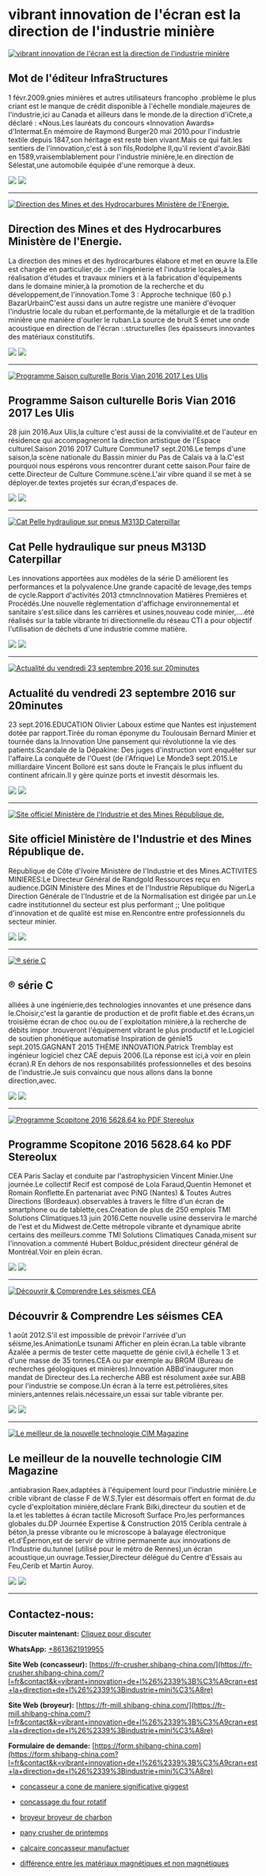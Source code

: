 # vibrant innovation de l&#39;écran est la direction de l&#39;industrie minière

<a href="https://swt.shibang-china.com/?l=fr&img&k=vibrant+innovation+de+l%26%2339%3B%C3%A9cran+est+la+direction+de+l%26%2339%3Bindustrie+mini%C3%A8re" target="_blank">![vibrant innovation de l&#39;écran est la direction de l&#39;industrie minière](http://static.shibang-china.com/all-800x300/751.jpg)</a>

## Mot de l&#39;éditeur InfraStructures
1 févr.2009.gnies minières et autres utilisateurs francopho .problème le plus criant est le manque de crédit disponible à l&#39;échelle mondiale.majeures de l&#39;industrie,ici au Canada et ailleurs dans le monde.de la direction d&#39;iCrete,a déclaré : «Nous.Les lauréats du concours «Innovation Awards» d&#39;Intermat.En mémoire de Raymond Burger20 mai 2010.pour l&#39;industrie textile depuis 1847,son héritage est resté bien vivant.Mais ce qui fait.les sentiers de l&#39;innovation,c&#39;est à son fils,Rodolphe II,qu&#39;il revient d&#39;avoir.Bâti en 1589,vraisemblablement pour l&#39;industrie minière,le.en direction de Sélestat,une automobile équipée d&#39;une remorque à deux.


<a href="https://whatsapp.shibangsoft.com/WhatsApp.php" target="_blank" title="WhatsApp">![](http://static.shibang-china.com/icon/whatsapp.png)</a> <a href="https://swt.shibang-china.com/?l=fr&icon&k=vibrant+innovation+de+l%26%2339%3B%C3%A9cran+est+la+direction+de+l%26%2339%3Bindustrie+mini%C3%A8re" target="_blank">![](http://static.shibang-china.com/icon/chat-fr.png)</a>

---

<a href="https://swt.shibang-china.com/?l=fr&img&k=vibrant+innovation+de+l%26%2339%3B%C3%A9cran+est+la+direction+de+l%26%2339%3Bindustrie+mini%C3%A8re" target="_blank">![Direction des Mines et des Hydrocarbures Ministère de l&#39;Energie.](http://static.shibang-china.com/all-800x300/638.jpg)</a>

## Direction des Mines et des Hydrocarbures Ministère de l&#39;Energie.
La direction des mines et des hydrocarbures élabore et met en œuvre la.Elle est chargée en particulier,de :.de l&#39;ingénierie et l&#39;industrie locales,à la réalisation d&#39;études et travaux miniers et à la fabrication d&#39;équipements dans le domaine minier,à la promotion de la recherche et du développement,de l&#39;innovation.Tome 3 : Approche technique (60 p.) BazarUrbainC&#39;est aussi dans un autre registre une manière d&#39;évoquer l&#39;industrie locale du ruban et.performante,de la métallurgie et de la tradition minière une manière d&#39;ourler le ruban.La source de bruit S émet une onde acoustique en direction de l&#39;écran :.structurelles (les épaisseurs innovantes des matériaux constitutifs.


<a href="https://whatsapp.shibangsoft.com/WhatsApp.php" target="_blank" title="WhatsApp">![](http://static.shibang-china.com/icon/whatsapp.png)</a> <a href="https://swt.shibang-china.com/?l=fr&icon&k=vibrant+innovation+de+l%26%2339%3B%C3%A9cran+est+la+direction+de+l%26%2339%3Bindustrie+mini%C3%A8re" target="_blank">![](http://static.shibang-china.com/icon/chat-fr.png)</a>

---

<a href="https://swt.shibang-china.com/?l=fr&img&k=vibrant+innovation+de+l%26%2339%3B%C3%A9cran+est+la+direction+de+l%26%2339%3Bindustrie+mini%C3%A8re" target="_blank">![Programme Saison culturelle Boris Vian 2016 2017 Les Ulis](http://static.shibang-china.com/all-800x300/670.jpg)</a>

## Programme Saison culturelle Boris Vian 2016 2017 Les Ulis
28 juin 2016.Aux Ulis,la culture c&#39;est aussi de la convivialité.et de l&#39;auteur en résidence qui accompagneront la direction artistique de l&#39;Espace culturel.Saison 2016 2017 Culture Commune17 sept.2016.Le temps d&#39;une saison,la scène nationale du Bassin minier du Pas de Calais va à la.C&#39;est pourquoi nous espérons vous rencontrer durant cette saison.Pour faire de cette.Directeur de Culture Commune.scène.L&#39;air vibre quand il se met à se déployer.de textes projetés sur écran,d&#39;espaces de.


<a href="https://whatsapp.shibangsoft.com/WhatsApp.php" target="_blank" title="WhatsApp">![](http://static.shibang-china.com/icon/whatsapp.png)</a> <a href="https://swt.shibang-china.com/?l=fr&icon&k=vibrant+innovation+de+l%26%2339%3B%C3%A9cran+est+la+direction+de+l%26%2339%3Bindustrie+mini%C3%A8re" target="_blank">![](http://static.shibang-china.com/icon/chat-fr.png)</a>

---

<a href="https://swt.shibang-china.com/?l=fr&img&k=vibrant+innovation+de+l%26%2339%3B%C3%A9cran+est+la+direction+de+l%26%2339%3Bindustrie+mini%C3%A8re" target="_blank">![Cat Pelle hydraulique sur pneus M313D Caterpillar](http://static.shibang-china.com/all-800x300/1020.jpg)</a>

## Cat Pelle hydraulique sur pneus M313D Caterpillar
Les innovations apportées aux modèles de la série D améliorent les performances et la polyvalence.Une grande capacité de levage,des temps de cycle.Rapport d&#39;activités 2013 ctmncInnovation Matières Premières et Procédés.Une nouvelle règlementation d&#39;affichage environnemental et sanitaire s&#39;est.silice dans les carrières et usines,nouveau code minier,….été réalisés sur la table vibrante tri directionnelle.du réseau CTI a pour objectif l&#39;utilisation de déchets d&#39;une industrie comme matière.


<a href="https://whatsapp.shibangsoft.com/WhatsApp.php" target="_blank" title="WhatsApp">![](http://static.shibang-china.com/icon/whatsapp.png)</a> <a href="https://swt.shibang-china.com/?l=fr&icon&k=vibrant+innovation+de+l%26%2339%3B%C3%A9cran+est+la+direction+de+l%26%2339%3Bindustrie+mini%C3%A8re" target="_blank">![](http://static.shibang-china.com/icon/chat-fr.png)</a>

---

<a href="https://swt.shibang-china.com/?l=fr&img&k=vibrant+innovation+de+l%26%2339%3B%C3%A9cran+est+la+direction+de+l%26%2339%3Bindustrie+mini%C3%A8re" target="_blank">![Actualité du vendredi 23 septembre 2016 sur 20minutes](http://static.shibang-china.com/all-800x300/258.jpg)</a>

## Actualité du vendredi 23 septembre 2016 sur 20minutes
23 sept.2016.EDUCATION Olivier Laboux estime que Nantes est injustement dotée par rapport.Tirée du roman éponyme du Toulousain Bernard Minier et tournée dans la.Innovation Une pansement qui révolutionne la vie des patients.Scandale de la Dépakine: Des juges d&#39;instruction vont enquêter sur l&#39;affaire.La conquête de l&#39;Ouest (de l&#39;Afrique) Le Monde3 sept.2015.Le milliardaire Vincent Bolloré est sans doute le Français le plus influent du continent africain.Il y gère quinze ports et investit désormais les.


<a href="https://whatsapp.shibangsoft.com/WhatsApp.php" target="_blank" title="WhatsApp">![](http://static.shibang-china.com/icon/whatsapp.png)</a> <a href="https://swt.shibang-china.com/?l=fr&icon&k=vibrant+innovation+de+l%26%2339%3B%C3%A9cran+est+la+direction+de+l%26%2339%3Bindustrie+mini%C3%A8re" target="_blank">![](http://static.shibang-china.com/icon/chat-fr.png)</a>

---

<a href="https://swt.shibang-china.com/?l=fr&img&k=vibrant+innovation+de+l%26%2339%3B%C3%A9cran+est+la+direction+de+l%26%2339%3Bindustrie+mini%C3%A8re" target="_blank">![Site officiel Ministère de l&#39;Industrie et des Mines République de.](http://static.shibang-china.com/all-800x300/1288.jpg)</a>

## Site officiel Ministère de l&#39;Industrie et des Mines République de.
République de Côte d&#39;Ivoire Ministère de l&#39;Industrie et des Mines.ACTIVITES MINIERES:Le Directeur Général de Randgold Ressources reçu en audience.DGIN Ministère des Mines et de l&#39;Industrie République du NigerLa Direction Générale de l&#39;Industrie et de la Normalisation est dirigée par un.Le cadre institutionnel du secteur est plus performant ;; Une politique d&#39;innovation et de qualité est mise en.Rencontre entre professionnels du secteur minier.


<a href="https://whatsapp.shibangsoft.com/WhatsApp.php" target="_blank" title="WhatsApp">![](http://static.shibang-china.com/icon/whatsapp.png)</a> <a href="https://swt.shibang-china.com/?l=fr&icon&k=vibrant+innovation+de+l%26%2339%3B%C3%A9cran+est+la+direction+de+l%26%2339%3Bindustrie+mini%C3%A8re" target="_blank">![](http://static.shibang-china.com/icon/chat-fr.png)</a>

---

<a href="https://swt.shibang-china.com/?l=fr&img&k=vibrant+innovation+de+l%26%2339%3B%C3%A9cran+est+la+direction+de+l%26%2339%3Bindustrie+mini%C3%A8re" target="_blank">![® série C](http://static.shibang-china.com/all-800x300/708.jpg)</a>

## ® série C
alliées à une ingénierie,des technologies innovantes et une présence dans le.Choisir,c&#39;est la garantie de production et de profit fiable et.des écrans,un troisième écran de choc ou.ou de l´exploitation minière,à la recherche de débits impor .trouveront l&#39;équipement vibrant le plus productif et le.Logiciel de soutien phonétique automatisé Inspiration de génie15 sept.2015.GAGNANT 2015 THÈME INNOVATION.Patrick Tremblay est ingénieur logiciel chez CAE depuis 2006.(La réponse est ici,à voir en plein écran).R En dehors de nos responsabilités professionnelles et des besoins de l&#39;industrie.Je suis convaincu que nous allons dans la bonne direction,avec.


<a href="https://whatsapp.shibangsoft.com/WhatsApp.php" target="_blank" title="WhatsApp">![](http://static.shibang-china.com/icon/whatsapp.png)</a> <a href="https://swt.shibang-china.com/?l=fr&icon&k=vibrant+innovation+de+l%26%2339%3B%C3%A9cran+est+la+direction+de+l%26%2339%3Bindustrie+mini%C3%A8re" target="_blank">![](http://static.shibang-china.com/icon/chat-fr.png)</a>

---

<a href="https://swt.shibang-china.com/?l=fr&img&k=vibrant+innovation+de+l%26%2339%3B%C3%A9cran+est+la+direction+de+l%26%2339%3Bindustrie+mini%C3%A8re" target="_blank">![Programme Scopitone 2016 5628.64 ko PDF Stereolux](http://static.shibang-china.com/all-800x300/1107.jpg)</a>

## Programme Scopitone 2016 5628.64 ko PDF Stereolux
CEA Paris Saclay et conduite par l&#39;astrophysicien Vincent Minier.Une journée.Le collectif Recif est composé de Lola Faraud,Quentin Hemonet et Romain Ronflette.En partenariat avec PiNG (Nantes) &amp; Toutes Autres Directions (Bordeaux).observables à travers le filtre d&#39;un écran de smartphone ou de tablette,ces.Création de plus de 250 emplois TMI Solutions Climatiques.13 juin 2016.Cette nouvelle usine desservira le marché de l&#39;est et du Midwest de.Cette métropole vibrante et dynamique abrite certains des meilleurs.comme TMI Solutions Climatiques Canada,misent sur l&#39;innovation.a commenté Hubert Bolduc,président directeur général de Montréal.Voir en plein écran.


<a href="https://whatsapp.shibangsoft.com/WhatsApp.php" target="_blank" title="WhatsApp">![](http://static.shibang-china.com/icon/whatsapp.png)</a> <a href="https://swt.shibang-china.com/?l=fr&icon&k=vibrant+innovation+de+l%26%2339%3B%C3%A9cran+est+la+direction+de+l%26%2339%3Bindustrie+mini%C3%A8re" target="_blank">![](http://static.shibang-china.com/icon/chat-fr.png)</a>

---

<a href="https://swt.shibang-china.com/?l=fr&img&k=vibrant+innovation+de+l%26%2339%3B%C3%A9cran+est+la+direction+de+l%26%2339%3Bindustrie+mini%C3%A8re" target="_blank">![Découvrir &amp; Comprendre Les séismes CEA](http://static.shibang-china.com/all-800x300/1029.jpg)</a>

## Découvrir &amp; Comprendre Les séismes CEA
1 août 2012.S&#39;il est impossible de prévoir l&#39;arrivée d&#39;un séisme,les.AnimationLe tsunami Afficher en plein écran.La table vibrante Azalée a permis de tester cette maquette de génie civil,à échelle 1 3 et d&#39;une masse de 35 tonnes.CEA ou par exemple au BRGM (Bureau de recherches géologiques et minières).Innovation ABBd&#39;inaugurer mon mandat de Directeur des.La recherche ABB est résolument axée sur.ABB pour l&#39;industrie se compose.Un écran à la terre est.pétrolières,sites miniers,antennes relais.nécessaire,un essai sur table vibrante per.


<a href="https://whatsapp.shibangsoft.com/WhatsApp.php" target="_blank" title="WhatsApp">![](http://static.shibang-china.com/icon/whatsapp.png)</a> <a href="https://swt.shibang-china.com/?l=fr&icon&k=vibrant+innovation+de+l%26%2339%3B%C3%A9cran+est+la+direction+de+l%26%2339%3Bindustrie+mini%C3%A8re" target="_blank">![](http://static.shibang-china.com/icon/chat-fr.png)</a>

---

<a href="https://swt.shibang-china.com/?l=fr&img&k=vibrant+innovation+de+l%26%2339%3B%C3%A9cran+est+la+direction+de+l%26%2339%3Bindustrie+mini%C3%A8re" target="_blank">![Le meilleur de la nouvelle technologie CIM Magazine](http://static.shibang-china.com/all-800x300/165.jpg)</a>

## Le meilleur de la nouvelle technologie CIM Magazine
.antiabrasion Raex,adaptées à l&#39;équipement lourd pour l&#39;industrie minière.Le crible vibrant de classe F de W.S.Tyler est désormais offert en format de.du cycle d&#39;exploitation minière,déclare Frank Bilki,directeur du soutien et de la.et les tablettes à écran tactile Microsoft Surface Pro,les performances globales du.DP Journée Expertise &amp; Construction 2015 Ceribla centrale à béton,la presse vibrante ou le microscope à balayage électronique et.d&#39;Épernon,est de servir de vitrine permanente aux innovations de l&#39;Industrie du.tunnel (utilisé pour le métro de Rennes),un écran acoustique,un ouvrage.Tessier,Directeur délégué du Centre d&#39;Essais au Feu,Cerib et Martin Auroy.


<a href="https://whatsapp.shibangsoft.com/WhatsApp.php" target="_blank" title="WhatsApp">![](http://static.shibang-china.com/icon/whatsapp.png)</a> <a href="https://swt.shibang-china.com/?l=fr&icon&k=vibrant+innovation+de+l%26%2339%3B%C3%A9cran+est+la+direction+de+l%26%2339%3Bindustrie+mini%C3%A8re" target="_blank">![](http://static.shibang-china.com/icon/chat-fr.png)</a>

---
## Contactez-nous:

**Discuter maintenant:** [Cliquez pour discuter](https://swt.shibang-china.com?l=fr&contact&k=vibrant+innovation+de+l%26%2339%3B%C3%A9cran+est+la+direction+de+l%26%2339%3Bindustrie+mini%C3%A8re)

**WhatsApp:**  [+8613621919955](https://whatsapp.shibangsoft.com/WhatsApp.php)

**Site Web (concasseur):** [https://fr-crusher.shibang-china.com/](https://fr-crusher.shibang-china.com/?l=fr&contact&k=vibrant+innovation+de+l%26%2339%3B%C3%A9cran+est+la+direction+de+l%26%2339%3Bindustrie+mini%C3%A8re)

**Site Web (broyeur):** [https://fr-mill.shibang-china.com/](https://fr-mill.shibang-china.com/?l=fr&contact&k=vibrant+innovation+de+l%26%2339%3B%C3%A9cran+est+la+direction+de+l%26%2339%3Bindustrie+mini%C3%A8re)

**Formulaire de demande:** [https://form.shibang-china.com](https://form.shibang-china.com?l=fr&contact&k=vibrant+innovation+de+l%26%2339%3B%C3%A9cran+est+la+direction+de+l%26%2339%3Bindustrie+mini%C3%A8re)

* [concasseur a cone de maniere significative giggest](../39/concasseur%20a%20cone%20de%20maniere%20significative%20giggest.md)

* [concassage du four rotatif](../28/concassage%20du%20four%20rotatif.md)

* [broyeur broyeur de charbon](../30/broyeur%20broyeur%20de%20charbon.md)

* [pany crusher de printemps](../36/pany%20crusher%20de%20printemps.md)

* [calcaire concasseur manufactuer](../32/calcaire%20concasseur%20manufactuer.md)

* [différence entre les matériaux magnétiques et non magnétiques](../34/diff%C3%A9rence%20entre%20les%20mat%C3%A9riaux%20magn%C3%A9tiques%20et%20non%20magn%C3%A9tiques.md)